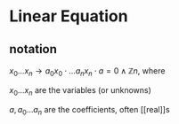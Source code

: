 # Linear Equation

## notation

$x_0 \dots x_n \rightarrow a_0x_0 \cdot \dots a_nx_n \cdot a = 0 \land \mathbb Z n$, where

$x_0 \dots x_n$ are the variables (or unknowns)

$a, a_0 \dots a_n$ are the coefficients, often [[real]]s
